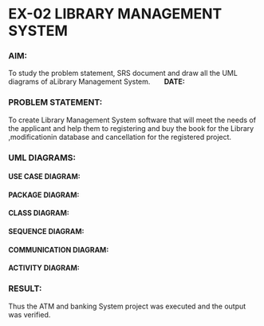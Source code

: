 # EX-02 LIBRARY MANAGEMENT SYSTEM
### AIM:
To study the problem statement, SRS document and draw all the UML diagrams of aLibrary Management System.&emsp;&emsp;**DATE:**
### PROBLEM STATEMENT:
To create Library Management System software that will meet the needs of the applicant and help them to registering and buy the book for the Library ,modificationin database and cancellation for the registered project.
### UML DIAGRAMS:
#### USE CASE DIAGRAM:

#### PACKAGE DIAGRAM:

#### CLASS DIAGRAM:

#### SEQUENCE DIAGRAM:

#### COMMUNICATION DIAGRAM:

#### ACTIVITY DIAGRAM:

### RESULT:
Thus the ATM and banking System project was executed and the output was verified.
